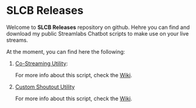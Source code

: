 # SLCB Releases
 
Welcome to **SLCB Releases** repository on github. Hehre you can find and download my public Streamlabs Chatbot scripts to make use on your live streams.

At the moment, you can find here the following:

1. [Co-Streaming Utility](https://github.com/vonschappler/SLCB-Releases/releases/tag/v2.0.0):
    

    For more info about this script, check the [Wiki](https://github.com/vonschappler/SLCB-Releases/wiki/Co-Streaming-Utility).
    <br>

2. [Custom Shoutout Utility]()

    For more info about this script, check the [Wiki](https://github.com/vonschappler/SLCB-Releases/wiki/).


